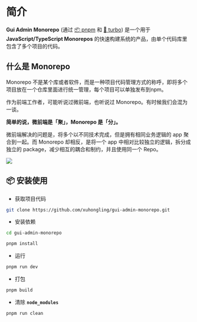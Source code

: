 # 简介

**Gui Admin Monorepo**  (通过 [📦 pnpm](https://www.pnpm.cn/motivation) 和 [🔺 turbo](https://turborepo.org)) 是一个用于 **JavaScript/TypeScript Monorepos** 的快速构建系统的产品，由单个代码库里包含了多个项目的代码。

## 什么是 Monorepo

Monorepo 不是某个库或者软件，而是一种项目代码管理方式的称呼，即将多个项目放在一个仓库里面进行统一管理，每个项目可以单独发布到npm。

作为前端工作者，可能听说过微前端，也听说过 Monorepo。有时候我们会混为一谈。

**简单的说，微前端是「聚」，Monorepo 是「分」。**

微前端解决的问题是，将多个以不同技术完成，但是拥有相同业务逻辑的 app 聚合到一起。而 Monorepo 却相反，是将一个 app 中相对比较独立的逻辑，拆分成独立的  package，减少相互的耦合和制约，并且使用同一个 Repo。

![](https://gd-hbimg.huaban.com/9885a1f000a5054fb7092826521d88c4d46a8157637c2-q5p2uk)

## 📦️ 安装使用

- 获取项目代码

```bash
git clone https://github.com/xuhongling/gui-admin-monorepo.git
```

- 安装依赖

```bash
cd gui-admin-monorepo

pnpm install

```

- 运行

```bash
pnpm run dev
```

- 打包

```bash
pnpm build
```

- 清除 **`node_modules`**

```bash
pnpm run clean
```
